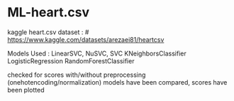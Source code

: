 # ML-heart.csv

kaggle heart.csv dataset : # https://www.kaggle.com/datasets/arezaei81/heartcsv

Models Used : LinearSVC, NuSVC, SVC
              KNeighborsClassifier
              LogisticRegression
              RandomForestClassifier

checked for scores with/without preprocessing (onehotencoding/normalization)
models have been compared, scores have been plotted 


